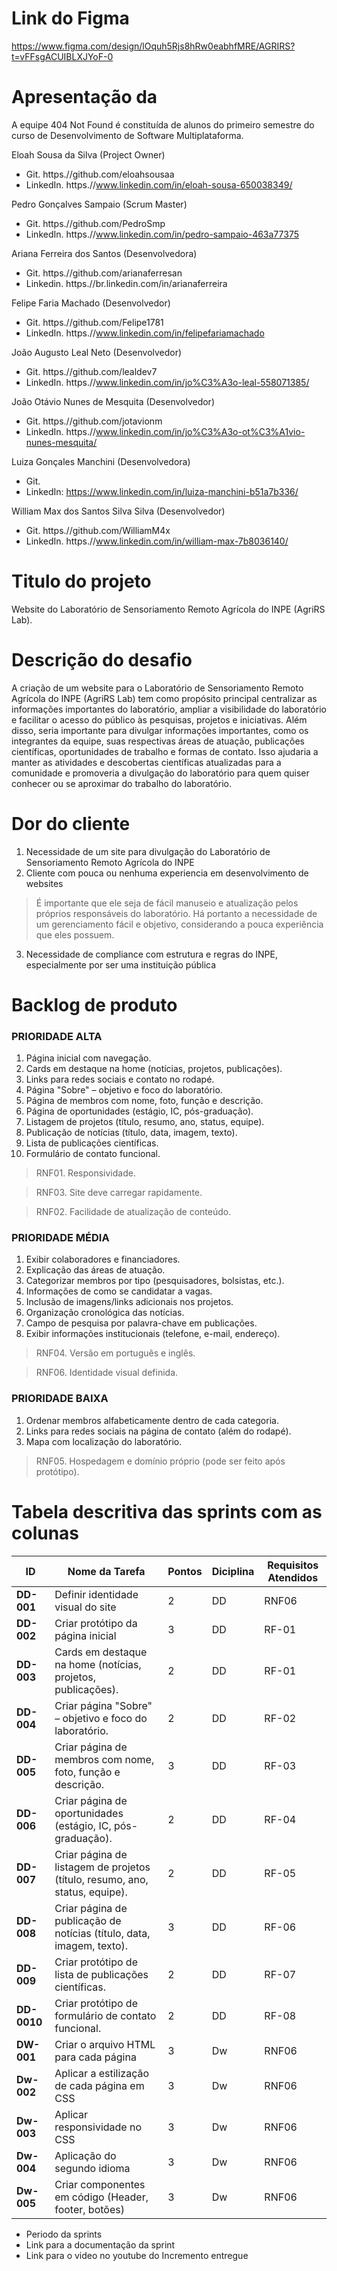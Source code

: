# Link do Figma
https://www.figma.com/design/lOquh5Rjs8hRw0eabhfMRE/AGRIRS?t=vFFsgACUIBLXJYoF-0

# Apresentação da 
A equipe 404 Not Found é constituída de alunos do primeiro semestre do curso de Desenvolvimento de Software Multiplataforma.

Eloah Sousa da Silva (Project Owner)
- Git. https.//github.com/eloahsousaa
- LinkedIn. https.//www.linkedin.com/in/eloah-sousa-650038349/

Pedro Gonçalves Sampaio (Scrum Master)
- Git. https.//github.com/PedroSmp
- LinkedIn. https.//www.linkedin.com/in/pedro-sampaio-463a77375

Ariana Ferreira dos Santos (Desenvolvedora)
- Git. https.//github.com/arianaferresan
- Linkedin. https.//br.linkedin.com/in/arianaferreira

Felipe Faria Machado (Desenvolvedor)
- Git. https.//github.com/Felipe1781
- LinkedIn. https.//www.linkedin.com/in/felipefariamachado

João Augusto Leal Neto (Desenvolvedor)
- Git. https.//github.com/lealdev7
- LinkedIn. https.//www.linkedin.com/in/jo%C3%A3o-leal-558071385/

João Otávio Nunes de Mesquita (Desenvolvedor)
- Git. https.//github.com/jotavionm
- LinkedIn. https.//www.linkedin.com/in/jo%C3%A3o-ot%C3%A1vio-nunes-mesquita/

Luiza Gonçales Manchini (Desenvolvedora)
- Git. 
- LinkedIn: https://www.linkedin.com/in/luiza-manchini-b51a7b336/

William Max dos Santos Silva Silva (Desenvolvedor)
- Git. https.//github.com/WilliamM4x
- LinkedIn. https.//www.linkedin.com/in/william-max-7b8036140/

# Titulo do projeto
Website do Laboratório de Sensoriamento Remoto Agrícola do INPE (AgriRS Lab).

# Descrição do desafio
A criação de um website para o Laboratório de Sensoriamento Remoto Agrícola do INPE (AgriRS Lab) tem como propósito principal centralizar as informações importantes do laboratório, ampliar a visibilidade do laboratório e facilitar o acesso do público às pesquisas, projetos e iniciativas. Além disso, seria importante para divulgar informações importantes, como os integrantes da equipe, suas respectivas áreas de atuação, publicações científicas, oportunidades de trabalho e formas de contato. Isso ajudaria a manter as atividades e descobertas científicas atualizadas para a comunidade e promoveria a divulgação do laboratório para quem quiser conhecer ou se aproximar do trabalho do laboratório.

# Dor do cliente
1. Necessidade de um site para divulgação do Laboratório de Sensoriamento Remoto Agrícola do INPE
2. Cliente com pouca ou nenhuma experiencia em desenvolvimento de websites
> É importante que ele seja de fácil manuseio e atualização pelos próprios responsáveis do laboratório. Há portanto a necessidade de um gerenciamento fácil e objetivo, considerando a pouca experiência que eles possuem.
3. Necessidade de compliance com estrutura e regras do INPE, especialmente por ser uma instituição pública

# Backlog de produto

### PRIORIDADE ALTA
01. Página inicial com navegação.
02. Cards em destaque na home (notícias, projetos, publicações).
03. Links para redes sociais e contato no rodapé.
04. Página "Sobre" – objetivo e foco do laboratório.
05. Página de membros com nome, foto, função e descrição.
06. Página de oportunidades (estágio, IC, pós-graduação).
07. Listagem de projetos (título, resumo, ano, status, equipe).
08. Publicação de notícias (título, data, imagem, texto).
09. Lista de publicações científicas.
10. Formulário de contato funcional.


> RNF01. Responsividade.

> RNF03. Site deve carregar rapidamente.

> RNF02. Facilidade de atualização de conteúdo.


### PRIORIDADE MÉDIA
01. Exibir colaboradores e financiadores.
02. Explicação das áreas de atuação.
03. Categorizar membros por tipo (pesquisadores, bolsistas, etc.).
04. Informações de como se candidatar a vagas.
05. Inclusão de imagens/links adicionais nos projetos.
06. Organização cronológica das notícias.
07. Campo de pesquisa por palavra-chave em publicações.
08. Exibir informações institucionais (telefone, e-mail, endereço).

> RNF04. Versão em português e inglês.

> RNF06. Identidade visual definida.

### PRIORIDADE BAIXA
01. Ordenar membros alfabeticamente dentro de cada categoria.
02. Links para redes sociais na página de contato (além do rodapé).
03. Mapa com localização do laboratório.

> RNF05. Hospedagem e domínio próprio (pode ser feito após protótipo).

# Tabela descritiva das sprints com as colunas
| ID     | Nome da Tarefa                                    | Pontos | Diciplina | Requisitos Atendidos|
|--------|---------------------------------------------------|------- |-----------|---------------------|
| **DD-001** | Definir identidade visual do site             | 2      | DD        | RNF06               |
| **DD-002** | Criar protótipo da página inicial             | 3      | DD        | RF-01               |
| **DD-003** | Cards em destaque na home (notícias, projetos, publicações). | 2      | DD        | RF-01               |
| **DD-004** | Criar  página "Sobre" – objetivo e foco do laboratório.| 2      | DD        | RF-02               |
| **DD-005** | Criar página de membros com nome, foto, função e descrição.| 3      | DD        | RF-03               |
| **DD-006** | Criar  página de oportunidades (estágio, IC, pós-graduação).| 2      | DD        | RF-04               |
| **DD-007** | Criar página de listagem de projetos (título, resumo, ano, status, equipe).| 2   |  DD| RF-05               |
| **DD-008** | Criar página de publicação de notícias (título, data, imagem, texto).| 3      | DD | RF-06             |
| **DD-009** | Criar protótipo de lista de publicações científicas.| 2      | DD | RF-07                      |
| **DD-0010** | Criar protótipo de formulário de contato funcional. | 2     | DD | RF-08                      |
| **DW-001** | Criar o arquivo HTML para cada página         | 3      | Dw        | RNF06               |
| **Dw-002** | Aplicar a estilização de cada página em CSS   | 3      | Dw        | RNF06               |
| **Dw-003** | Aplicar responsividade no CSS                 | 3      | Dw        | RNF06               |
| **Dw-004** | Aplicação do segundo idioma                   | 3      | Dw        | RNF06               |
| **Dw-005** | Criar componentes em código (Header, footer, botões) | 3      | Dw        | RNF06               |
- Periodo da sprints
- Link para a documentação da sprint
- Link para o video no youtube do Incremento entregue
